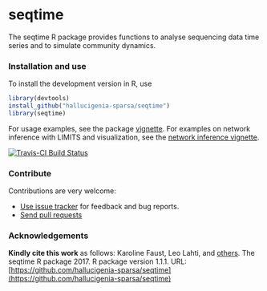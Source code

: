 # seqtime

The seqtime R package provides functions to analyse sequencing data time series and to simulate community dynamics.


### Installation and use

To install the development version in R, use

```r
library(devtools)  
install_github("hallucigenia-sparsa/seqtime")  
library(seqtime)  
```

For usage examples, see the package [vignette](vignettes/seqtime_tour.md).
For examples on network inference with LIMITS and visualization, see the [network inference vignette](vignettes/network_inference.md).

[![Travis-CI Build Status](https://travis-ci.org/hallucigenia-sparsa/seqtime.svg?branch=master)](https://travis-ci.org/hallucigenia-sparsa/seqtime)

### Contribute

Contributions are very welcome:

  * [Use issue tracker](https://github.com/hallucigenia-sparsa/seqtime/issues) for feedback and bug reports.
  * [Send pull requests](https://github.com/hallucigenia-sparsa/seqtime/)


### Acknowledgements

**Kindly cite this work** as follows: Karoline Faust, Leo Lahti, and [others](https://github.com/hallucigenia-sparsa/seqtime/graphs/contributors). The seqtime R package 2017. R package version 1.1.1. URL: [https://github.com/hallucigenia-sparsa/seqtime](https://github.com/hallucigenia-sparsa/seqtime)







